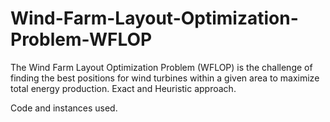 # Wind-Farm-Layout-Optimization-Problem-WFLOP
The Wind Farm Layout Optimization Problem (WFLOP) is the challenge of finding the best positions for wind turbines within a given area to maximize total energy production. Exact and Heuristic approach.

Code and instances used.
